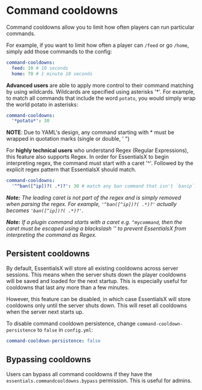 # Command cooldowns

Command cooldowns allow you to limit how often players can run particular commands.

For example, if you want to limit how often a player can `/feed` or go `/home`, simply add those commands to the config:

```yaml
command-cooldowns:
  feed: 10 # 10 seconds
  home: 70 # 1 minute 10 seconds
```

**Advanced users** are able to apply more control to their command matching by using wildcards. Wildcards are specified using asterisks '*'. For example, to match all commands that include the word `potato`, you would simply wrap the world potato in asterisks:

```yaml
command-cooldowns:
  '*potato*': 30
```

**NOTE**: Due to YAML's design, any command starting with * must be wrapped in quotation marks (single or double, ' ")

For **highly technical users** who understand Regex (Regular Expressions), this feature also supports Regex. In order for EssentialsX to begin interpreting regex, the command must start with a caret '^'. Followed by the explicit regex pattern that EssentialsX should match.

```yaml
command-cooldowns:
  '^^ban([^ip])?( .*)?': 30 # match any ban command that isn't `banip`.
```

_**Note:** The leading caret is not part of the regex and is simply removed when parsing the regex. For example, `'^ban([^ip])?( .*)?'` actually becomes `'ban([^ip])?( .*)?'`._

_**Note:** If a plugin command starts with a caret e.g. `^mycommand`, then the caret must be escaped using a blackslash '\' to prevent EssentialsX from interpreting the command as Regex._

## Persistent cooldowns

By default, EssentialsX will store all existing cooldowns across server sessions. This means when the server shuts down the player cooldowns will be saved and loaded for the next startup. This is especially useful for cooldowns that last any more than a few minutes.

However, this feature can be disabled, in which case EssentialsX will store cooldowns only until the server shuts down. This will reset all cooldowns when the server next starts up.

To disable command cooldown persistence, change `command-cooldown-persistence` to `false` in `config.yml`:

```yaml
command-cooldown-persistence: false
```

## Bypassing cooldowns

Users can bypass all command cooldowns if they have the `essentials.commandcooldowns.bypass` permission. This is useful for admins.

